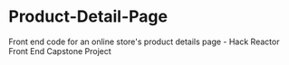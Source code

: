 # Product-Detail-Page
Front end code for an online store's product details page - Hack Reactor Front End Capstone Project
